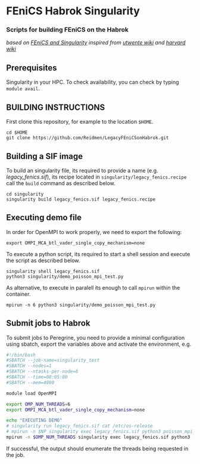 # FEniCS Habrok Singularity #
### Scripts for building FEniCS on the Habrok ###
_based on [FEniCS and Singularity](https://fenicsproject.discourse.group/t/fenics-singularity-saving-data-with-mpirun/5048/6)_
_inspired from [utwente wiki](https://hpc.wiki.utwente.nl/software:singularity) and [harvard wiki](https://docs.rc.fas.harvard.edu/kb/singularity-on-the-cluster/)_

## Prerequisites ##
Singularity in your HPC. To check availability, you can check by typing `module avail`.

## BUILDING INSTRUCTIONS ##

First clone this repository, for example to the location `$HOME`.

```shell
cd $HOME
git clone https://github.com/Reidmen/LegacyFEniCSonHabrok.git
```

## Building a SIF image ##
To build an singularity file, its required to provide a name (e.g. *legacy_fenics.sif*), its recipe
located in `singularity/legacy_fenics.recipe` call the `build` command as described below.

```shell
cd singularity
singularity build legacy_fenics.sif legacy_fenics.recipe
```

## Executing demo file ##

In order for OpenMPI to work properly, we need to export the following:
```shell
export OMPI_MCA_btl_vader_single_copy_mechanism=none
```

To execute a python script, its required to start a shell session and execute the script as described below.

```shell
singularity shell legacy_fenics.sif
python3 singularity/demo_poisson_mpi_test.py
```

As alternative, to execute in paralell its enough to call `mpirun` within the container.
```shell
mpirun -n 6 python3 singularity/demo_poisson_mpi_test.py
```

## Submit jobs to Habrok ##
To submit jobs to Peregrine, you need to provide a minimal configuration using sbatch, export the variables above and activate the environment, e.g.
```bash
#!/bin/bash
#SBATCH --job-name=singularity_test
#SBATCH --nodes=1
#SBATCH --ntasks-per-node=6
#SBATCH --time=00:05:00
#SBATCH --mem=4000 

module load OpenMPI

export OMP_NUM_THREADS=6
export OMPI_MCA_btl_vader_single_copy_mechanism=none

echo "EXECUTING DEMO"
# singularity run legacy_fenics.sif cat /etc/os-release
# mpirun -n $NP singularity exec legacy_fenics.sif python3 poisson_mpi_test.py
mpirun -n $OMP_NUM_THREADS singularity exec legacy_fenics.sif python3 -c "from dolfin import *; print(MPI.comm_world.rank)"
```

If successful, the output should enumerate the threads being requested in the job.

